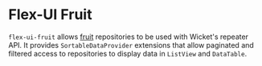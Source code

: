 Flex-UI Fruit
=============

`flex-ui-fruit` allows [fruit](http://github.com/flex-oss/flex-fruit) repositories to be used with Wicket's
repeater API. It provides `SortableDataProvider` extensions that allow paginated and filtered access to repositories
to display data in `ListView` and `DataTable`.   
